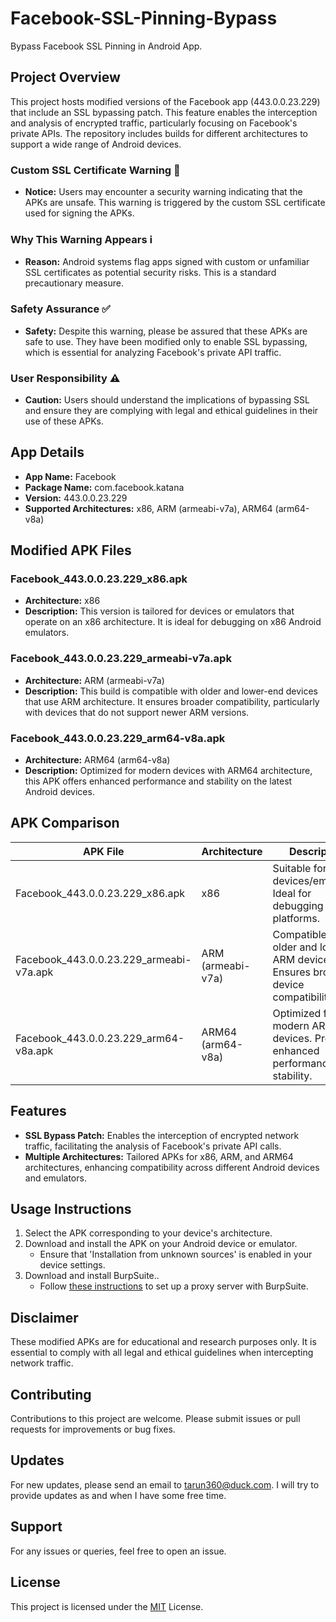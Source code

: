# Facebook-SSL-Pinning-Bypass
 Bypass Facebook SSL Pinning in Android App.

## Project Overview
This project hosts modified versions of the Facebook app (443.0.0.23.229) that include an SSL bypassing patch. This feature enables the interception and analysis of encrypted traffic, particularly focusing on Facebook's private APIs. The repository includes builds for different architectures to support a wide range of Android devices.

### Custom SSL Certificate Warning 🔴
- **Notice:** Users may encounter a security warning indicating that the APKs are unsafe. This warning is triggered by the custom SSL certificate used for signing the APKs.

### Why This Warning Appears ℹ️
- **Reason:** Android systems flag apps signed with custom or unfamiliar SSL certificates as potential security risks. This is a standard precautionary measure.

### Safety Assurance ✅
- **Safety:** Despite this warning, please be assured that these APKs are safe to use. They have been modified only to enable SSL bypassing, which is essential for analyzing Facebook's private API traffic.

### User Responsibility ⚠️
- **Caution:** Users should understand the implications of bypassing SSL and ensure they are complying with legal and ethical guidelines in their use of these APKs.


## App Details
- **App Name:** Facebook
- **Package Name:** com.facebook.katana
- **Version:** 443.0.0.23.229
- **Supported Architectures:** x86, ARM (armeabi-v7a), ARM64 (arm64-v8a)


## Modified APK Files

### Facebook_443.0.0.23.229_x86.apk
- **Architecture:** x86
- **Description:** This version is tailored for devices or emulators that operate on an x86 architecture. It is ideal for debugging on x86 Android emulators.

### Facebook_443.0.0.23.229_armeabi-v7a.apk
- **Architecture:** ARM (armeabi-v7a)
- **Description:** This build is compatible with older and lower-end devices that use ARM architecture. It ensures broader compatibility, particularly with devices that do not support newer ARM versions.

### Facebook_443.0.0.23.229_arm64-v8a.apk
- **Architecture:** ARM64 (arm64-v8a)
- **Description:** Optimized for modern devices with ARM64 architecture, this APK offers enhanced performance and stability on the latest Android devices.

## APK Comparison

| APK File | Architecture | Description |
|----------|--------------|-------------|
| Facebook_443.0.0.23.229_x86.apk | x86 | Suitable for x86 devices/emulators. Ideal for debugging on x86 platforms. |
| Facebook_443.0.0.23.229_armeabi-v7a.apk | ARM (armeabi-v7a) | Compatible with older and low-end ARM devices. Ensures broader device compatibility. |
| Facebook_443.0.0.23.229_arm64-v8a.apk | ARM64 (arm64-v8a) | Optimized for modern ARM64 devices. Provides enhanced performance and stability. |

## Features
- **SSL Bypass Patch:** Enables the interception of encrypted network traffic, facilitating the analysis of Facebook's private API calls.
- **Multiple Architectures:** Tailored APKs for x86, ARM, and ARM64 architectures, enhancing compatibility across different Android devices and emulators.

## Usage Instructions
1. Select the APK corresponding to your device's architecture.
2. Download and install the APK on your Android device or emulator.
   - Ensure that 'Installation from unknown sources' is enabled in your device settings.
3. Download and install BurpSuite.. 
   - Follow [these instructions](https://portswigger.net/burp/documentation/desktop/mobile/config-android-device) to set up a proxy server with BurpSuite.

## Disclaimer
These modified APKs are for educational and research purposes only. It is essential to comply with all legal and ethical guidelines when intercepting network traffic.

## Contributing
Contributions to this project are welcome. Please submit issues or pull requests for improvements or bug fixes.

## Updates
For new updates, please send an email to tarun360@duck.com. I will try to provide updates as and when I have some free time.

## Support
For any issues or queries, feel free to open an issue.

## License
This project is licensed under the [MIT](https://choosealicense.com/licenses/mit/) License.

